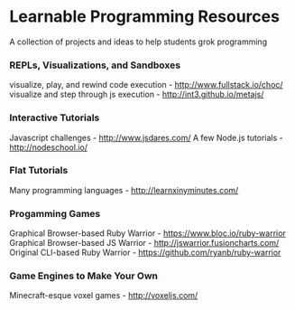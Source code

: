 # Learnable Programming Resources

A collection of projects and ideas to help students grok programming


### REPLs, Visualizations, and Sandboxes
visualize, play, and rewind code execution - http://www.fullstack.io/choc/
visualize and step through js execution - http://int3.github.io/metajs/

### Interactive Tutorials
Javascript challenges - http://www.jsdares.com/
A few Node.js tutorials - http://nodeschool.io/

### Flat Tutorials
Many programming languages - http://learnxinyminutes.com/

### Progamming Games
Graphical Browser-based Ruby Warrior - https://www.bloc.io/ruby-warrior
Graphical Browser-based JS Warrior - http://jswarrior.fusioncharts.com/
Original CLI-based Ruby Warrior - https://github.com/ryanb/ruby-warrior

### Game Engines to Make Your Own
Minecraft-esque voxel games - http://voxeljs.com/
